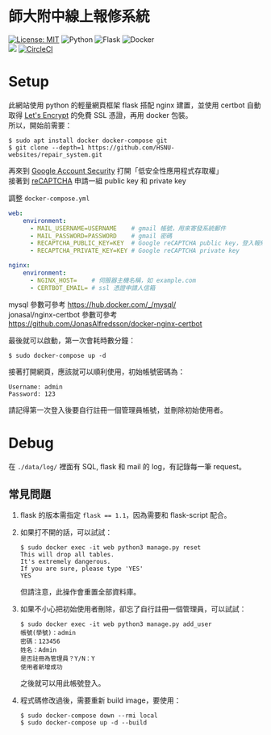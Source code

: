 # 師大附中線上報修系統
[![License: MIT](https://img.shields.io/badge/License-MIT-yellow.svg?style=for-the-badge)](https://opensource.org/licenses/MIT)
<img alt="Python" src="https://img.shields.io/badge/python-%2314354C.svg?style=for-the-badge&logo=python&logoColor=white"/>
<img alt="Flask" src="https://img.shields.io/badge/flask-%23000.svg?style=for-the-badge&logo=flask&logoColor=white"/>
<img alt="Docker" src="https://img.shields.io/badge/docker-%230db7ed.svg?style=for-the-badge&logo=docker&logoColor=white"/>  
<img src="https://www.code-inspector.com/project/23019/status/svg">
[![CircleCI](https://circleci.com/gh/HSNU-websites/repair_system.svg?style=shield)](https://circleci.com/gh/HSNU-websites/repair_system)

# Setup
此網站使用 python 的輕量網頁框架 flask 搭配 nginx 建置，並使用 certbot 自動取得 [Let's Encrypt](https://letsencrypt.org/) 的免費 SSL 憑證，再用 docker 包裝。  
所以，開始前需要：
```shell
$ sudo apt install docker docker-compose git
$ git clone --depth=1 https://github.com/HSNU-websites/repair_system.git
```

再來到 [Google Account Security](https://myaccount.google.com/security) 打開「低安全性應用程式存取權」  
接著到 [reCAPTCHA](https://www.google.com/recaptcha/admin/create) 申請一組  public key 和 private key

調整 `docker-compose.yml`
```yml
web:
    environment:
      - MAIL_USERNAME=USERNAME    # gmail 帳號，用來寄發系統郵件
      - MAIL_PASSWORD=PASSWORD    # gmail 密碼
      - RECAPTCHA_PUBLIC_KEY=KEY  # Google reCAPTCHA public key，登入報修系統時驗證
      - RECAPTCHA_PRIVATE_KEY=KEY # Google reCAPTCHA private key

nginx:
    environment:
      - NGINX_HOST=    # 伺服器主機名稱，如 example.com
      - CERTBOT_EMAIL= # ssl 憑證申請人信箱
```
mysql 參數可參考 https://hub.docker.com/_/mysql/  
jonasal/nginx-certbot 參數可參考 https://github.com/JonasAlfredsson/docker-nginx-certbot

最後就可以啟動，第一次會耗時數分鐘：
```shell
$ sudo docker-compose up -d
```

接著打開網頁，應該就可以順利使用，初始帳號密碼為：
```
Username: admin
Password: 123
```
請記得第一次登入後要自行註冊一個管理員帳號，並刪除初始使用者。

# Debug
在 `./data/log/` 裡面有 SQL, flask 和 mail 的 log，有記錄每一筆 request。

## 常見問題
1. flask 的版本需指定 `flask == 1.1`，因為需要和 flask-script 配合。

2. 如果打不開的話，可以試試：
    ```shell
    $ sudo docker exec -it web python3 manage.py reset
    This will drop all tables.
    It's extremely dangerous.
    If you are sure, please type 'YES'
    YES
    ```
    但請注意，此操作會重置全部資料庫。

3. 如果不小心把初始使用者刪除，卻忘了自行註冊一個管理員，可以試試：
    ```shell
    $ sudo docker exec -it web python3 manage.py add_user
    帳號(學號)：admin
    密碼：123456
    姓名：Admin
    是否註冊為管理員？Y/N：Y
    使用者新增成功
    ```
    之後就可以用此帳號登入。

4. 程式碼修改過後，需要重新 build image，要使用：
    ```shell
    $ sudo docker-compose down --rmi local
    $ sudo docker-compose up -d --build
    ```
